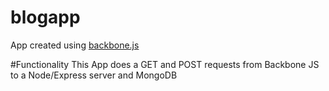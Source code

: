 # blogapp
App created using [backbone.js](http://backbonejs.org/)

#Functionality
This App does a GET and POST requests from Backbone JS to a Node/Express server and MongoDB 

